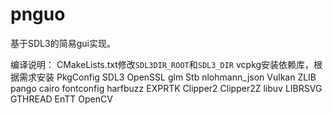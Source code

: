 ﻿# pnguo
基于SDL3的简易gui实现。

编译说明：
CMakeLists.txt修改`SDL3DIR_ROOT`和`SDL3_DIR`
vcpkg安装依赖库，根据需求安装
PkgConfig
SDL3
OpenSSL
glm
Stb
nlohmann_json
Vulkan
ZLIB
pango
cairo
fontconfig
harfbuzz
EXPRTK
Clipper2 Clipper2Z
libuv
LIBRSVG
GTHREAD
EnTT
OpenCV
